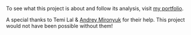 To see what this project is about and follow its analysis, visit [my portfolio](https://www.zubairmarediya.com/projects).

A special thanks to Temi Lal & [Andrey Mironyuk](https://github.com/andrieski) for their help. This project would not have been possible without them!

